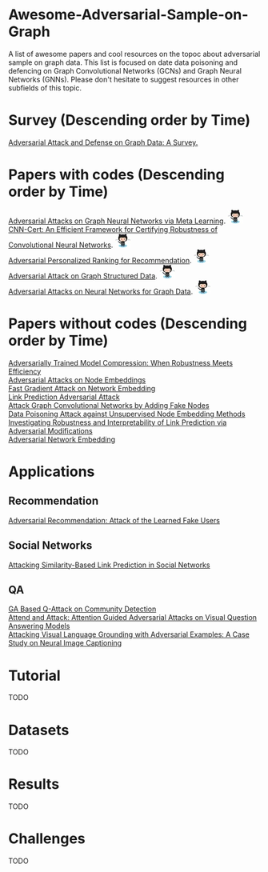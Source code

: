 # Awesome-Adversarial-Sample-on-Graph
A list of awesome papers and cool resources on the topoc about adversarial sample on graph data. This list is focused on date data poisoning and defencing on Graph Convolutional Networks (GCNs) and Graph Neural Networks (GNNs). Please don't hesitate to suggest resources in other subfields of this topic.

# Survey (Descending order by Time)
[Adversarial Attack and Defense on Graph Data: A Survey.](https://arxiv.org/abs/1812.10528)  

# Papers with codes (Descending order by Time)
[Adversarial Attacks on Graph Neural Networks via Meta Learning](https://arxiv.org/abs/1902.08412). [<img src="imgs/Octocat_s1.jpg"/>](https://github.com/danielzuegner/gnn-meta-attack)  
[CNN-Cert: An Efficient Framework for Certifying Robustness of Convolutional Neural Networks](https://arxiv.org/abs/1811.12395). [<img src="imgs/Octocat_s1.jpg"/>](https://github.com/IBM/CNN-Cert)  
[Adversarial Personalized Ranking for Recommendation](https://arxiv.org/abs/1808.03908). [<img src="imgs/Octocat_s1.jpg"/>](https://github.com/hexiangnan/adversarial_personalized_ranking)  
[Adversarial Attack on Graph Structured Data](https://arxiv.org/abs/1806.02371). [<img src="imgs/Octocat_s1.jpg"/>](https://github.com/Hanjun-Dai/graph_adversarial_attack)  
[Adversarial Attacks on Neural Networks for Graph Data](https://arxiv.org/abs/1805.07984). [<img src="imgs/Octocat_s1.jpg"/>](https://github.com/danielzuegner/nettack)

# Papers without codes (Descending order by Time)
[Adversarially Trained Model Compression: When Robustness Meets Efficiency](https://arxiv.org/abs/1902.03538)   
[Adversarial Attacks on Node Embeddings](https://arxiv.org/abs/1809.01093)  
[Fast Gradient Attack on Network Embedding](https://arxiv.org/abs/1809.02797)  
[Link Prediction Adversarial Attack](https://arxiv.org/abs/1810.01110)  
[Attack Graph Convolutional Networks by Adding Fake Nodes](https://arxiv.org/abs/1810.10751)  
[Data Poisoning Attack against Unsupervised Node Embedding Methods](https://arxiv.org/abs/1810.12881)  
[Investigating Robustness and Interpretability of Link Prediction via Adversarial Modifications](https://openreview.net/forum?id=Hkg7rbcp67)  
[Adversarial Network Embedding](https://arxiv.org/abs/1711.07838)  

# Applications
## Recommendation
[Adversarial Recommendation: Attack of the Learned Fake Users](https://arxiv.org/abs/1809.08336)  

## Social Networks
[Attacking Similarity-Based Link Prediction in Social Networks](https://arxiv.org/abs/1809.08368)

## QA
[GA Based Q-Attack on Community Detection](https://arxiv.org/abs/1811.00430)  
[Attend and Attack: Attention Guided Adversarial Attacks on Visual Question Answering Models](https://nips2018vigil.github.io/static/papers/accepted/33.pdf)  
[Attacking Visual Language Grounding with Adversarial Examples: A Case Study on Neural Image Captioning](http://www.aclweb.org/anthology/P18-1241)  

# Tutorial 
TODO

# Datasets
TODO


# Results
TODO



# Challenges
TODO
